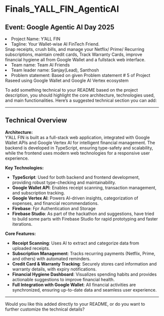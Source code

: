 # Finals_YALL_FIN_AgenticAI  

## Event: Google Agentic AI Day 2025
<li>Project Name: Y’ALL FIN</li>
<li>Tagline: Your Wallet-wise AI FinTech Friend.</li>
Snap receipts, crush bills, and manage your Netflix/ Prime/ Recurring subscriptions, maintain credit cards, Track Warranty Cards, improve financial hygiene all from Google Wallet and a fullstack web interface.
<break></breaK>
<li>Team name: Team AI Friends</li>
<li>Team leader name: Sanjay(Lead), Santhosh</li>
<li>Problem statement: Based on given Problem statement # 5 of Project Raseed using Google Wallet and Google AI Vertex ecosystem</li>

To add something technical to your README based on the project description, you should highlight the core architecture, technologies used, and main functionalities. Here’s a suggested technical section you can add:

---

## Technical Overview

**Architecture:**  
Y’ALL FIN is built as a full-stack web application, integrated with Google Wallet APIs and Google Vertex AI for intelligent financial management. The backend is developed in TypeScript, ensuring type-safety and scalability, while the frontend uses modern web technologies for a responsive user experience.

**Key Technologies:**  
- **TypeScript**: Used for both backend and frontend development, providing robust type-checking and maintainability.
- **Google Wallet API**: Enables receipt scanning, transaction management, and subscription tracking.
- **Google Vertex AI**: Powers AI-driven insights, categorization of expenses, and financial recommendations.
- **Firebase**: Fpr Authentication and Storage
- **Firebase Studio**: As part of the hackathon and suggestions, have tried to build some parts with Firebase Studio for rapid prototyping and faster iterations.

**Core Features:**  
- **Receipt Scanning**: Uses AI to extract and categorize data from uploaded receipts.
- **Subscription Management**: Tracks recurring payments (Netflix, Prime, and others) with automated reminders.
- **Credit Card & Warranty Tracking**: Securely stores card information and warranty details, with expiry notifications.
- **Financial Hygiene Dashboard**: Visualizes spending habits and provides actionable suggestions to improve financial health.
- **Full Integration with Google Wallet**: All financial activities are synchronized, ensuring up-to-date data and seamless user experience.

---

Would you like this added directly to your README, or do you want to further customize the technical details?
